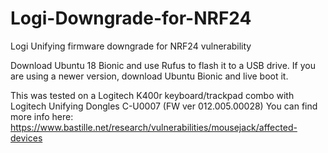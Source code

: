 # Logi-Downgrade-for-NRF24
Logi Unifying firmware downgrade for NRF24 vulnerability

Download Ubuntu 18 Bionic and use Rufus to flash it to a USB drive. If you are using a newer version, download Ubuntu Bionic and live boot it.

This was tested on a Logitech K400r keyboard/trackpad combo with Logitech Unifying Dongles C-U0007 (FW ver 012.005.00028)
You can find more info here: https://www.bastille.net/research/vulnerabilities/mousejack/affected-devices

